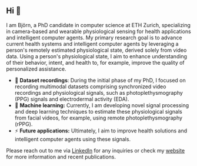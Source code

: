 ## Hi 👋

I am Björn, a PhD candidate in computer science at ETH Zurich, specializing in camera-based and wearable physiological sensing for health applications and intelligent computer agents. My primary research goal is to advance current health systems and intelligent computer agents by leveraging a person's remotely estimated physiological state, derived solely from video data. Using a person's physiological state, I aim to enhance understanding of their behavior, intent, and health to, for example, improve the quality of personalized assistance.

- 🔭 **Dataset recordings**: During the initial phase of my PhD, I focused on recording multimodal datasets comprising synchronized video recordings and physiological signals, such as photoplethysmography (PPG) signals and electrodermal activity (EDA).
- 🤔 **Machine learning:** Currently, I am developing novel signal processing and deep learning techniques to estimate these physiological signals from facial videos, for example, using remote photoplethysmography (rPPG).
- ⚡ **Future applications:** Ultimately, I aim to improve health solutions and intelligent computer agents using these signals.

Please reach out to me via [LinkedIn](https://www.linkedin.com/in/bjoern-braun/) for any inquiries or check my [website](https://bjbraun.github.io) for more information and recent publications.

<!--
**bjbraun/bjbraun** is a ✨ _special_ ✨ repository because its `README.md` (this file) appears on your GitHub profile.

Here are some ideas to get you started:

- 🔭 I’m currently working on ...
- 🌱 I’m currently learning ...
- 👯 I’m looking to collaborate on ...
- 🤔 I’m looking for help with ...
- 💬 Ask me about ...
- 📫 How to reach me: ...
- 😄 Pronouns: ...
- ⚡ Fun fact: ...
-->
